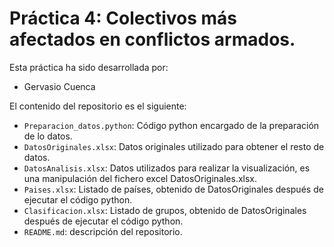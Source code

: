 # Práctica 4: Colectivos más afectados en conflictos armados.
Esta práctica ha sido desarrollada por:

* Gervasio Cuenca

El contenido del repositorio es el siguiente:

* `Preparacion_datos.python`: Código python encargado de la preparación de lo datos.
* `DatosOriginales.xlsx`: Datos originales utilizado para obtener el resto de datos.
* `DatosAnalisis.xlsx`: Datos utilizados para realizar la visualización, es una manipulación del fichero excel DatosOriginales.xlsx.
* `Paises.xlsx`: Listado de países, obtenido de DatosOriginales después de ejecutar el código python.
* `Clasificacion.xlsx`: Listado de grupos, obtenido de DatosOriginales después de ejecutar el código python.
* `README.md`: descripción del repositorio.
